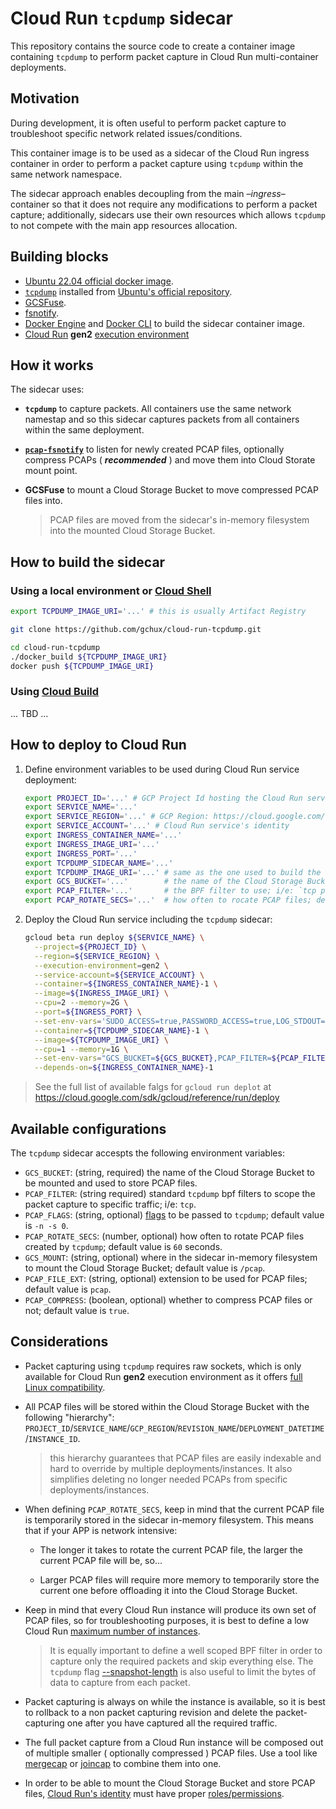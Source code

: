 # Cloud Run `tcpdump` sidecar

This repository contains the source code to create a container image containing `tcpdump` to perform packet capture in Cloud Run multi-container deployments.

## Motivation

During development, it is often useful to perform packet capture to troubleshoot specific network related issues/conditions.

This container image is to be used as a sidecar of the Cloud Run ingress container in order to perform a packet capture using `tcpdump` within the same network namespace.

The sidecar approach enables decoupling from the main –*ingress*– container so that it does not require any modifications to perform a packet capture; additionally, sidecars use their own resources which allows `tcpdump` to not compete with the main app resources allocation.

## Building blocks

- [Ubuntu 22.04 official docker image](https://hub.docker.com/_/ubuntu).
- [`tcpdump`](https://www.tcpdump.org/) installed from [Ubuntu's official repository](https://packages.ubuntu.com/search?keywords=tcpdump).
- [GCSFuse](https://github.com/GoogleCloudPlatform/gcsfuse).
- [fsnotify](https://github.com/fsnotify/fsnotify).
- [Docker Engine](https://docs.docker.com/engine/) and [Docker CLI](https://docs.docker.com/engine/reference/commandline/cli/) to build the sidecar container image.
- [Cloud Run](https://cloud.google.com/run/docs/deploying#multicontainer-yaml) **gen2** [execution environment](https://cloud.google.com/run/docs/about-execution-environments)

## How it works

The sidecar uses:

-    **`tcpdump`** to capture packets. All containers use the same network namestap and so this sidecar captures packets from all containers within the same deployment.

-    [**`pcap-fsnotify`**](pcap-fsnotify/main.go) to listen for newly created PCAP files, optionally compress PCAPs ( _**recommended**_ ) and move them into Cloud Storate mount point.

-    **GCSFuse** to mount a Cloud Storage Bucket to move compressed PCAP files into.

     > PCAP files are moved from the sidecar's in-memory filesystem into the mounted Cloud Storage Bucket.

## How to build the sidecar

### Using a local environment or [Cloud Shell](https://cloud.google.com/shell/docs/launching-cloud-shell)

```sh
export TCPDUMP_IMAGE_URI='...' # this is usually Artifact Registry

git clone https://github.com/gchux/cloud-run-tcpdump.git

cd cloud-run-tcpdump
./docker_build ${TCPDUMP_IMAGE_URI}
docker push ${TCPDUMP_IMAGE_URI}
```

### Using [Cloud Build](https://cloud.google.com/build/docs/build-config-file-schema)

... TBD ...

## How to deploy to Cloud Run

1. Define environment variables to be used during Cloud Run service deployment:

     ```sh
     export PROJECT_ID='...' # GCP Project Id hosting the Cloud Run service
     export SERVICE_NAME='...'
     export SERVICE_REGION='...' # GCP Region: https://cloud.google.com/about/locations
     export SERVICE_ACCOUNT='...' # Cloud Run service's identity
     export INGRESS_CONTAINER_NAME='...'
     export INGRESS_IMAGE_URI='...'
     export INGRESS_PORT='...'
     export TCPDUMP_SIDECAR_NAME='...'
     export TCPDUMP_IMAGE_URI='...' # same as the one used to build the sidecar container image
     export GCS_BUCKET='...'        # the name of the Cloud Storage Bucket to mount
     export PCAP_FILTER='...'       # the BPF filter to use; i/e: `tcp port 443`
     export PCAP_ROTATE_SECS='...'  # how often to rocate PCAP files; default is `60` seconds 
     ```

2. Deploy the Cloud Run service including the `tcpdump` sidecar:

     ```sh
     gcloud beta run deploy ${SERVICE_NAME} \
       --project=${PROJECT_ID} \
       --region=${SERVICE_REGION} \
       --execution-environment=gen2 \
       --service-account=${SERVICE_ACCOUNT} \
       --container=${INGRESS_CONTAINER_NAME}-1 \
       --image=${INGRESS_IMAGE_URI} \
       --cpu=2 --memory=2G \
       --port=${INGRESS_PORT} \
       --set-env-vars='SUDO_ACCESS=true,PASSWORD_ACCESS=true,LOG_STDOUT=true' \
       --container=${TCPDUMP_SIDECAR_NAME}-1 \
       --image=${TCPDUMP_IMAGE_URI} \
       --cpu=1 --memory=1G \
       --set-env-vars="GCS_BUCKET=${GCS_BUCKET},PCAP_FILTER=${PCAP_FILTER},PCAP_ROTATE_SECS=${PCAP_ROTATE_SECS}" \
       --depends-on=${INGRESS_CONTAINER_NAME}-1
     ```

> See the full list of available falgs for `gcloud run deplot` at https://cloud.google.com/sdk/gcloud/reference/run/deploy

## Available configurations

The `tcpdump` sidecar accespts the following environment variables:

-    `GCS_BUCKET`: (string, required) the name of the Cloud Storage Bucket to be mounted and used to store PCAP files.
-    `PCAP_FILTER`: (string required) standard `tcpdump` bpf filters to scope the packet capture to specific traffic; i/e: `tcp`.
-    `PCAP_FLAGS`: (string, optional) [flags](https://www.tcpdump.org/manpages/tcpdump.1.html) to be passed to `tcpdump`; default value is `-n -s 0`.
-    `PCAP_ROTATE_SECS`: (number, optional) how often to rotate PCAP files created by `tcpdump`; default value is `60` seconds.
-    `GCS_MOUNT`: (string, optional) where in the sidecar in-memory filesystem to mount the Cloud Storage Bucket; default value is `/pcap`.
-    `PCAP_FILE_EXT`: (string, optional) extension to be used for PCAP files; default value is `pcap`.
-    `PCAP_COMPRESS`: (boolean, optional) whether to compress PCAP files or not; default value is `true`.

## Considerations

-    Packet capturing using `tcpdump` requires raw sockets, which is only available for Cloud Run **gen2** execution environment as it offers [full Linux compatibility](https://cloud.google.com/run/docs/about-execution-environments#:~:text=second%20generation%20execution%20environment%20provides%20full%20Linux%20compatibility).

-    All PCAP files will be stored within the Cloud Storage Bucket with the following "hierarchy": `PROJECT_ID`/`SERVICE_NAME`/`GCP_REGION`/`REVISION_NAME`/`DEPLOYMENT_DATETIME`/`INSTANCE_ID`.

     > this hierarchy guarantees that PCAP files are easily indexable and hard to override by multiple deployments/instances. It also simplifies deleting no longer needed PCAPs from specific deployments/instances.

-    When defining `PCAP_ROTATE_SECS`, keep in mind that the current PCAP file is temporarily stored in the sidecar in-memory filesystem. This means that if your APP is network intensive:

     -    The longer it takes to rotate the current PCAP file, the larger the current PCAP file will be, so...
         
     -    Larger PCAP files will require more memory to temporarily store the current one before offloading it into the Cloud Storage Bucket.

-    Keep in mind that every Cloud Run instance will produce its own set of PCAP files, so for troubleshooting purposes, it is best to define a low Cloud Run [maximum number of instances](https://cloud.google.com/run/docs/configuring/max-instances).

     > It is equally important to define a well scoped BPF filter in order to capture only the required packets and skip everything else. The `tcpdump` flag [--snapshot-length](https://www.tcpdump.org/manpages/tcpdump.1.html) is also useful to limit the bytes of data to capture from each packet.

-    Packet capturing is always on while the instance is available, so it is best to rollback to a non packet capturing revision and delete the packet-capturing one after you have captured all the required traffic.

-    The full packet capture from a Cloud Run instance will be composed out of multiple smaller ( optionally compressed ) PCAP files. Use a tool like [mergecap](https://www.wireshark.org/docs/man-pages/mergecap.html) or [joincap](https://github.com/assafmo/joincap) to combine them into one.

-    In order to be able to mount the Cloud Storage Bucket and store PCAP files, [Cloud Run's identity](https://cloud.google.com/run/docs/securing/service-identity) must have proper [roles/permissions](https://cloud.google.com/storage/docs/access-control/iam-permissions).
